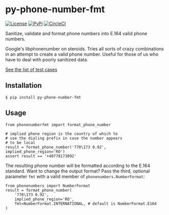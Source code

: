 # py-phone-number-fmt

[![License](https://img.shields.io/:license-mit-blue.svg)](http://doge.mit-license.org)
[![PyPi](https://badge.fury.io/py/py-phone-number-fmt.svg)](https://pypi.python.org/pypi/py-phone-number-fmt)
[![CircleCI](https://circleci.com/gh/SectorLabs/py-phone-number-fmt/tree/master.svg?style=svg&circle-token=134c614a21ff3a5ca674d34d67d3b65b429b86d8)](https://circleci.com/gh/SectorLabs/py-phone-number-fmt/tree/master)

Sanitize, validate and format phone numbers into E.164 valid phone numbers.

Google's libphonenumber on steroids. Tries all sorts of crazy combinations in an attempt to create a valid phone number. Useful for those of us who have to deal with poorly sanitized data.

[See the list of test cases](./tests/test_format_phone_number.py)

## Installation

    $ pip install py-phone-number-fmt

## Usage

    from phonenumberfmt import format_phone_number

    # implied phone region is the country of which to
    # use the dialing prefix in case the number appears
    # to be local
    result = format_phone_number('778\173 0.92', implied_phone_region='RO')
    assert result == '+40778173092'

The resulting phone number will be formatted according to the E.164 standard. Want to change the output format? Pass the third, optional parameter `fmt` with a valid member of `phonenumbers.NumberFormat`:

    from phonenumbers import NumberFormat
    result = format_phone_number(
        '778\173 0.92',
        implied_phone_region='RO',
        fmt=NumberFormat.INTERNATIONAL, # default is NumberFormat.E164
    )
